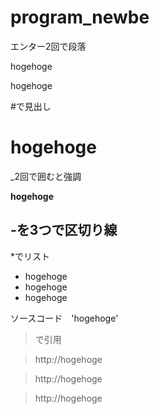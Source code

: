 # program_newbe
エンター2回で段落

hogehoge

hogehoge

#で見出し　

# hogehoge

_2回で囲むと強調 　

__hogehoge__


-を3つで区切り線 
---

*でリスト

* hogehoge
* hogehoge
* hogehoge

ソースコード　'hogehoge'

>で引用

>http://hogehoge

>http://hogehoge

>http://hogehoge



